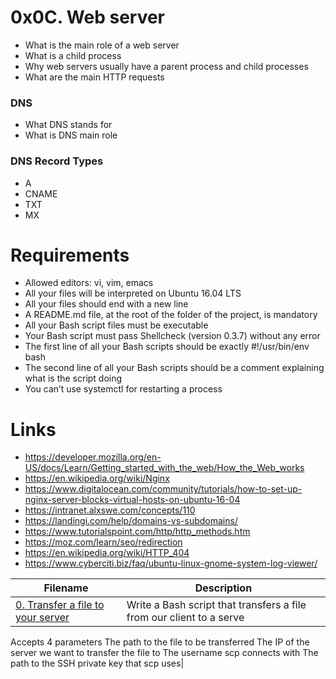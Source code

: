 # 0x0C. Web server

- What is the main role of a web server
- What is a child process
- Why web servers usually have a parent process and child processes
- What are the main HTTP requests
### DNS
-	What DNS stands for
-	What is DNS main role
### DNS Record Types
- A
- CNAME
- TXT
- MX

# Requirements
- Allowed editors: vi, vim, emacs
- All your files will be interpreted on Ubuntu 16.04 LTS
- All your files should end with a new line
- A README.md file, at the root of the folder of the project, is mandatory
- All your Bash script files must be executable
- Your Bash script must pass Shellcheck (version 0.3.7) without any error
- The first line of all your Bash scripts should be exactly #!/usr/bin/env bash
- The second line of all your Bash scripts should be a comment explaining what is the script doing
- You can’t use systemctl for restarting a process

# Links
- https://developer.mozilla.org/en-US/docs/Learn/Getting_started_with_the_web/How_the_Web_works
- https://en.wikipedia.org/wiki/Nginx
- https://www.digitalocean.com/community/tutorials/how-to-set-up-nginx-server-blocks-virtual-hosts-on-ubuntu-16-04
- https://intranet.alxswe.com/concepts/110
- https://landingi.com/help/domains-vs-subdomains/
- https://www.tutorialspoint.com/http/http_methods.htm
- https://moz.com/learn/seo/redirection
- https://en.wikipedia.org/wiki/HTTP_404
- https://www.cyberciti.biz/faq/ubuntu-linux-gnome-system-log-viewer/

| Filename | Description |
| -------- | ----------- |
| [0. Transfer a file to your server](https://github.com/JO-YE/alx-system_engineering-devops/blob/master/0x0C-web_server/0-transfer_file) | Write a Bash script that transfers a file from our client to a serve
Accepts 4 parameters
The path to the file to be transferred
The IP of the server we want to transfer the file to
The username scp connects with
The path to the SSH private key that scp uses|

